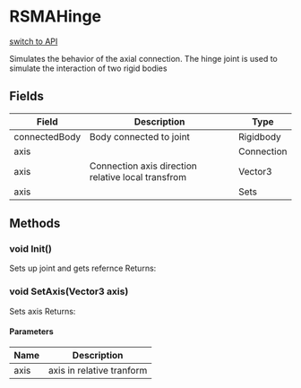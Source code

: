 # RSMAHinge
[switch to API](../../../Documentation/ScriptingAPI/en/RSMAHinge.md)

Simulates the behavior of the axial connection. The hinge joint is used to simulate the interaction of two rigid bodies

## Fields
| Field | Description | Type |
|--|--|--|
|connectedBody|Body connected to joint|Rigidbody|
|axis||Connection|
|axis|Connection axis direction relative local transfrom|Vector3|
|axis||Sets|
## Methods
### void Init()
Sets up joint and gets refernce
Returns: 

### void SetAxis(Vector3 axis)
Sets axis
Returns: 

#### Parameters
| Name | Description |
|--|--|
|axis|axis in relative tranform|
